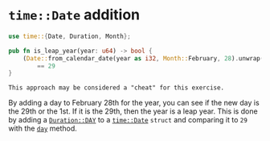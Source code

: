 # `time::Date` addition

```rust
use time::{Date, Duration, Month};

pub fn is_leap_year(year: u64) -> bool {
    (Date::from_calendar_date(year as i32, Month::February, 28).unwrap() + Duration::DAY).day()
        == 29
}
```

~~~~exercism/caution
This approach may be considered a "cheat" for this exercise.
~~~~
By adding a day to February 28th for the year, you can see if the new day is the 29th or the 1st.
If it is the 29th, then the year is a leap year.
This is done by adding a [`Duration::DAY`][day-duration] to a [`time::Date`][time-date] `struct` and comparing it to `29` with the [`day`][day-method] method.

[day-duration]: https://docs.rs/time/latest/time/struct.Duration.html#associatedconstant.DAY
[time-date]: https://docs.rs/time/latest/time/struct.Date.html
[day-method]: https://docs.rs/time/latest/time/struct.Date.html#method.day
